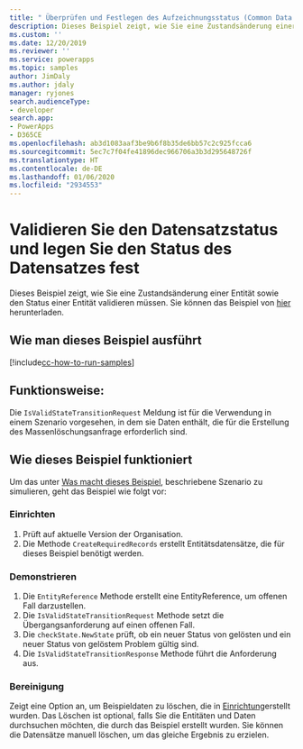 ```yaml
---
title: " Überprüfen und Festlegen des Aufzeichnungsstatus (Common Data Service) | Microsoft Docs"
description: Dieses Beispiel zeigt, wie Sie eine Zustandsänderung einer Entität sowie den Status einer Entität validieren müssen.
ms.custom: ''
ms.date: 12/20/2019
ms.reviewer: ''
ms.service: powerapps
ms.topic: samples
author: JimDaly
ms.author: jdaly
manager: ryjones
search.audienceType:
- developer
search.app:
- PowerApps
- D365CE
ms.openlocfilehash: ab3d1083aaf3be9b6f8b35de6bb57c2c925fcca6
ms.sourcegitcommit: 5ec7c7f04fe41896dec966706a3b3d295648726f
ms.translationtype: HT
ms.contentlocale: de-DE
ms.lasthandoff: 01/06/2020
ms.locfileid: "2934553"
---
```

# <a name="validate-record-state-and-set-the-state-of-record"></a>Validieren Sie den Datensatzstatus und legen Sie den Status des Datensatzes fest

Dieses Beispiel zeigt, wie Sie eine Zustandsänderung einer Entität sowie den Status einer Entität validieren müssen. Sie können das Beispiel von [hier](https://github.com/microsoft/PowerApps-Samples/tree/master/cds/orgsvc/C%23/ValidateandExecuteSavedQuery) herunterladen.

## <a name="how-to-run-this-sample"></a>Wie man dieses Beispiel ausführt

[!include[cc-how-to-run-samples](../../includes/cc-how-to-run-samples.md)]

## <a name="what-this-sample-does"></a>Funktionsweise:

Die `IsValidStateTransitionRequest` Meldung ist für die Verwendung in einem Szenario vorgesehen, in dem sie Daten enthält, die für die Erstellung des Massenlöschungsanfrage erforderlich sind.

## <a name="how-this-sample-works"></a>Wie dieses Beispiel funktioniert

Um das unter [Was macht dieses Beispiel](#what-this-sample-does), beschriebene Szenario zu simulieren, geht das Beispiel wie folgt vor:

### <a name="setup"></a>Einrichten

1. Prüft auf aktuelle Version der Organisation.
2. Die Methode `CreateRequiredRecords` erstellt Entitätsdatensätze, die für dieses Beispiel benötigt werden.

### <a name="demonstrate"></a>Demonstrieren

1. Die `EntityReference` Methode erstellt eine EntityReference, um offenen Fall darzustellen. 
2. Die `IsValidStateTransitionRequest` Methode setzt die Übergangsanforderung auf einen offenen Fall.
3. Die `checkState.NewState` prüft, ob ein neuer Status von gelösten und ein neuer Status von gelöstem Problem gültig sind.
4. Die `IsValidStateTransitionResponse` Methode führt die Anforderung aus.

### <a name="clean-up"></a>Bereinigung

Zeigt eine Option an, um Beispieldaten zu löschen, die in [Einrichtung](#setup)erstellt wurden. Das Löschen ist optional, falls Sie die Entitäten und Daten durchsuchen möchten, die durch das Beispiel erstellt wurden. Sie können die Datensätze manuell löschen, um das gleiche Ergebnis zu erzielen.

